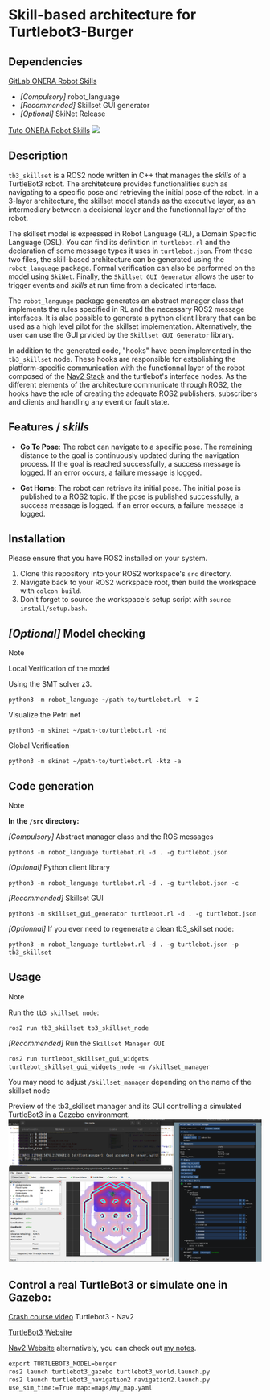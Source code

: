 # Skill-based architecture for Turtlebot3-Burger 

## Dependencies

[GitLab ONERA Robot Skills](https://gitlab.com/groups/onera-robot-skills)
- *[Compulsory]* robot_language
- *[Recommended]* Skillset GUI generator
- *[Optional]* SkiNet Release

[Tuto ONERA Robot Skills](https://onera-robot-skills.gitlab.io/introduction.html)
![](https://onera-robot-skills.gitlab.io/_images/intro.png)

## Description

`tb3_skillset` is a ROS2 node written in C++ that manages the *skills* of a TurtleBot3 robot. The architetcure provides functionalities such as navigating to a specific pose and retrieving the initial pose of the robot. In a 3-layer architecture, the skillset model stands as the executive layer, as an intermediary between a decisional layer and the functionnal layer of the robot. 

The skillset model is expressed in Robot Language (RL), a Domain Specific Language (DSL). You can find its definition in `turtlebot.rl` and the declaration of some message types it uses in `turtlebot.json`. From these two files, the skill-based architecture can be generated using the `robot_language` package. Formal verification can also be performed on the model using `SkiNet`. Finally, the `Skillset GUI Generator` allows the user to trigger events and *skills* at run time from a dedicated interface. 

The `robot_language` package generates an abstract manager class that implements the rules specified in RL and the necessary ROS2 message interfaces. 
It is also possible to generate a python client library that can be used as a high level pilot for the skillset implementation. 
Alternatively, the user can use the GUI prvided by the `Skillset GUI Generator` library.

In addition to the generated code, "hooks" have been implemented in the `tb3_skillset` node. These hooks are responsible for establishing the platform-specific communication with the functionnal layer of the robot composed of the [Nav2 Stack](https://navigation.ros.org/index.html) and the turtlebot's interface nodes. As the different elements of the architecture communicate through ROS2, the hooks have the role of creating the adequate ROS2 publishers, subscribers and clients and handling any event or fault state.   

## Features / *skills*

- **Go To Pose**: The robot can navigate to a specific pose. The remaining distance to the goal is continuously updated during the navigation process. If the goal is reached successfully, a success message is logged. If an error occurs, a failure message is logged.

- **Get Home**: The robot can retrieve its initial pose. The initial pose is published to a ROS2 topic. If the pose is published successfully, a success message is logged. If an error occurs, a failure message is logged.

## Installation

Please ensure that you have ROS2 installed on your system.

1. Clone this repository into your ROS2 workspace's `src` directory.
2. Navigate back to your ROS2 workspace root, then build the workspace with `colcon build`.
3. Don't forget to source the workspace's setup script with `source install/setup.bash`.


## *[Optional]* Model checking
> [!note] 
> Local Verification of the model
>
> Using the SMT solver z3.
> ```
> python3 -m robot_language ~/path-to/turtlebot.rl -v 2
> ```
> Visualize the Petri net 
> ```
> python3 -m skinet ~/path-to/turtlebot.rl -nd
> ```
> Global Verification
> ```
> python3 -m skinet ~/path-to/turtlebot.rl -ktz -a
> ```

## Code generation

>[!note] 
>**In the  `/src` directory:**
>
>*[Compulsory]* Abstract manager class and the ROS messages
>```
>python3 -m robot_language turtlebot.rl -d . -g turtlebot.json
>```
>*[Optional]* Python client library
>```
>python3 -m robot_language turtlebot.rl -d . -g turtlebot.json -c
>```
>*[Recommended]* Skillset GUI
>```
>python3 -m skillset_gui_generator turtlebot.rl -d . -g turtlebot.json
>```
>*[Optionnal]* If you ever need to regenerate a clean tb3_skillset node: 
>```
> python3 -m robot_language turtlebot.rl -d . -g turtlebot.json -p tb3_skillset
> ```

## Usage
>[!note] 
>Run the `tb3 skillset node`:
>```
>ros2 run tb3_skillset tb3_skillset_node
>```
>*[Recommended]* Run the `Skillset Manager GUI`
>```
>ros2 run turtlebot_skillset_gui_widgets turtlebot_skillset_gui_widgets_node -m /skillset_manager
>```
>You may need to adjust `/skillset_manager` depending on the name of the skillset node 

Preview of the tb3_skillset manager and its GUI controlling a simulated TurtleBot3 in a Gazebo environment. 
![](imgs/tb3_skillset_prev.png)

## Control a real TurtleBot3 or simulate one in Gazebo: 
[Crash course video](https://www.youtube.com/watch?v=idQb2pB-h2Q) Turtlebot3 - Nav2

[TurtleBot3 Website](https://emanual.robotis.com/docs/en/platform/turtlebot3/learn/#learn)

[Nav2 Website](https://navigation.ros.org/index.html) alternatively, you can check out [my notes](Navigation2Stack.md).

```
export TURTLEBOT3_MODEL=burger
ros2 launch turtlebot3_gazebo turtlebot3_world.launch.py
ros2 launch turtlebot3_navigation2 navigation2.launch.py use_sim_time:=True map:=maps/my_map.yaml
```
